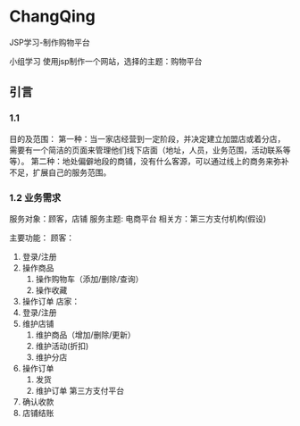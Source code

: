 # ChangQing

JSP学习-制作购物平台

小组学习
使用jsp制作一个网站，选择的主题：购物平台

## 引言 ##
### 1.1 ###
目的及范围：
第一种：当一家店经营到一定阶段，并决定建立加盟店或着分店，需要有一个简洁的页面来管理他们线下店面（地址，人员，业务范围，活动联系等等）。
第二种：地处偏僻地段的商铺，没有什么客源，可以通过线上的商务来弥补不足，扩展自己的服务范围。

### 1.2 业务需求 ###
服务对象：顾客，店铺
服务主题: 电商平台
相关方：第三方支付机构(假设)

主要功能：
顾客：
1. 登录/注册
2. 操作商品
	1. 操作购物车（添加/删除/查询）
	2. 操作收藏
3. 操作订单
店家：
1. 登录/注册
2. 维护店铺
	1. 维护商品（增加/删除/更新）
	2. 维护活动(折扣)
	3. 维护分店
3. 操作订单
	1. 发货
	3. 维护订单
第三方支付平台
1. 确认收款
2. 店铺结账